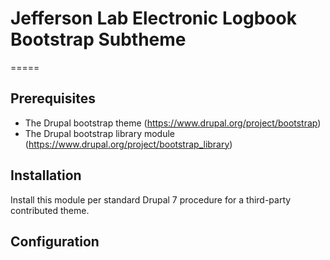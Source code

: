 # Jefferson Lab Electronic Logbook Bootstrap Subtheme
=====

## Prerequisites
  *  The Drupal bootstrap theme (https://www.drupal.org/project/bootstrap)
  *  The Drupal bootstrap library module (https://www.drupal.org/project/bootstrap_library)

## Installation

Install this module per standard Drupal 7 procedure for a third-party contributed theme.  

## Configuration

